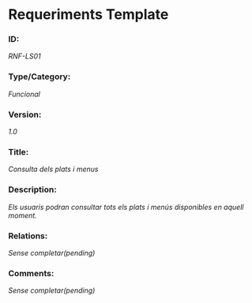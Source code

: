# Requeriments Template

### ID: 
_RNF-LS01_

### Type/Category:
_Funcional_

### Version:
_1.0_

### Title: 
_Consulta dels plats i menus_

### Description: 
_Els usuaris podran consultar tots els plats i menús disponibles en aquell moment._

### Relations: 
_Sense completar(pending)_

### Comments: 
_Sense completar(pending)_


